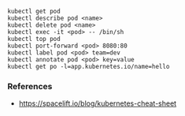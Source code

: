 ```
kubectl get pod
kubectl describe pod <name>
kubectl delete pod <name>
kubectl exec -it <pod> -- /bin/sh
kubectl top pod
kubectl port-forward <pod> 8080:80
kubectl label pod <pod> team=dev
kubectl annotate pod <pod> key=value
kubectl get po -l=app.kubernetes.io/name=hello
```

### References
- https://spacelift.io/blog/kubernetes-cheat-sheet
